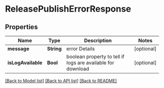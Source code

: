 # ReleasePublishErrorResponse

## Properties
Name | Type | Description | Notes
------------ | ------------- | ------------- | -------------
**message** | **String** | error Details | [optional] 
**isLogAvailable** | **Bool** | boolean property to tell if logs are available for download | [optional] 

[[Back to Model list]](../README.md#documentation-for-models) [[Back to API list]](../README.md#documentation-for-api-endpoints) [[Back to README]](../README.md)


